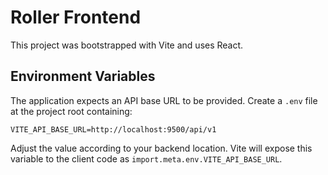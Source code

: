# Roller Frontend

This project was bootstrapped with Vite and uses React.

## Environment Variables

The application expects an API base URL to be provided. Create a `.env` file at the project root containing:

```
VITE_API_BASE_URL=http://localhost:9500/api/v1
```

Adjust the value according to your backend location. Vite will expose this variable to the client code as `import.meta.env.VITE_API_BASE_URL`.